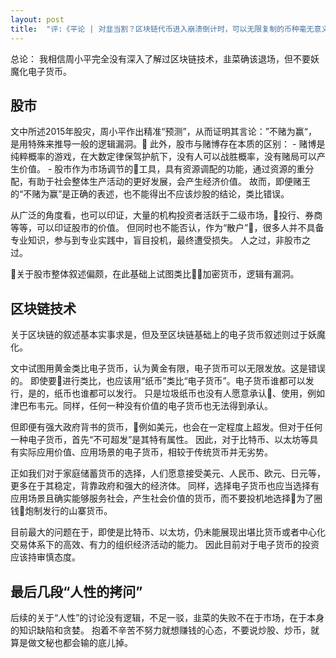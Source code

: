 ```yaml
---
layout: post
title:  "评:《平论 | 对韭当割？区块链代币进入崩溃倒计时，可以无限复制的币种毫无意义~》"
---
```


总论：
我相信周小平完全没有深入了解过区块链技术，韭菜确该退场，但不要妖魔化电子货币。

## 股市
文中所述2015年股灾，周小平作出精准“预测”，从而证明其言论：”不赌为赢“，是用特殊来推导一般的逻辑漏洞。
此外，股市与赌博存在本质的区别：
    - 赌博是纯粹概率的游戏，在大数定律保驾护航下，没有人可以战胜概率，没有赌局可以产生价值。
    - 股市作为市场调节的工具，具有资源调配的功能，通过资源的重分配，有助于社会整体生产活动的更好发展，会产生经济价值。
故而，即便赌王的“不赌为赢”是正确的表述，也不能得出不应该炒股的结论，类比错误。

从广泛的角度看，也可以印证，大量的机构投资者活跃于二级市场，投行、券商等等，可以印证股市的价值。
但同时也不能否认，作为“散户”，很多人并不具备专业知识，参与到专业实践中，盲目投机，最终遭受损失。
人之过，非股市之过。

关于股市整体叙述偏颇，在此基础上试图类比加密货币，逻辑有漏洞。

## 区块链技术
关于区块链的叙述基本实事求是，但及至区块链基础上的电子货币叙述则过于妖魔化。

文中试图用黄金类比电子货币，认为黄金有限，电子货币可以无限发放。这是错误的。
即使要进行类比，也应该用“纸币”类比“电子货币”。电子货币谁都可以发行，是的，纸币也谁都可以发行。
只是垃圾纸币也没有人愿意承认、使用，例如津巴布韦元。同样，任何一种没有价值的电子货币也无法得到承认。

但即便有强大政府背书的货币，例如美元，也会在一定程度上超发。但对于任何一种电子货币，首先“不可超发”是其特有属性。
因此，对于比特币、以太坊等具有实际应用价值、应用场景的电子货币，相较于传统货币并无劣势。

正如我们对于家庭储蓄货币的选择，人们愿意接受美元、人民币、欧元、日元等，更多在于其稳定，背靠政府和强大的经济体。
同样，选择电子货币也应当选择有应用场景且确实能够服务社会，产生社会价值的货币，而不要投机地选择为了圈钱炮制发行的山寨货币。

目前最大的问题在于，即使是比特币、以太坊，仍未能展现出堪比货币或者中心化交易体系下的高效、有力的组织经济活动的能力。
因此目前对于电子货币的投资应该持审慎态度。

## 最后几段“人性的拷问”
后续的关于“人性”的讨论没有逻辑，不足一驳，韭菜的失败不在于市场，在于本身的知识缺陷和贪婪。
抱着不辛苦不努力就想赚钱的心态，不要说炒股、炒币，就算是做文秘也都会输的底儿掉。